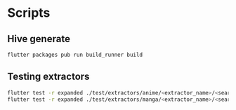 # Scripts

## Hive generate

```bash
flutter packages pub run build_runner build
```

## Testing extractors

```bash
flutter test -r expanded ./test/extractors/anime/<extractor_name>/<search|info|sources>.dart
flutter test -r expanded ./test/extractors/manga/<extractor_name>/<search|info|chapter>.dart
```